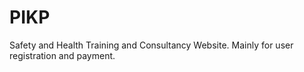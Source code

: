 # PIKP

Safety and Health Training and Consultancy Website. Mainly for user registration and payment.